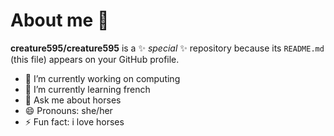 # About me 👋


**creature595/creature595** is a ✨ _special_ ✨ repository because its `README.md` (this file) appears on your GitHub profile.

- 🔭 I’m currently working on computing
- 🌱 I’m currently learning french
- 💬 Ask me about horses
- 😄 Pronouns: she/her
- ⚡ Fun fact: i love horses

